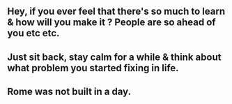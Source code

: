 ## Hey, if you ever feel that there's so much to learn & how will you make it ? People are so ahead of you etc etc.

## Just sit back, stay calm for a while & think about what problem you started fixing in life.

## Rome was not built in a day. 


